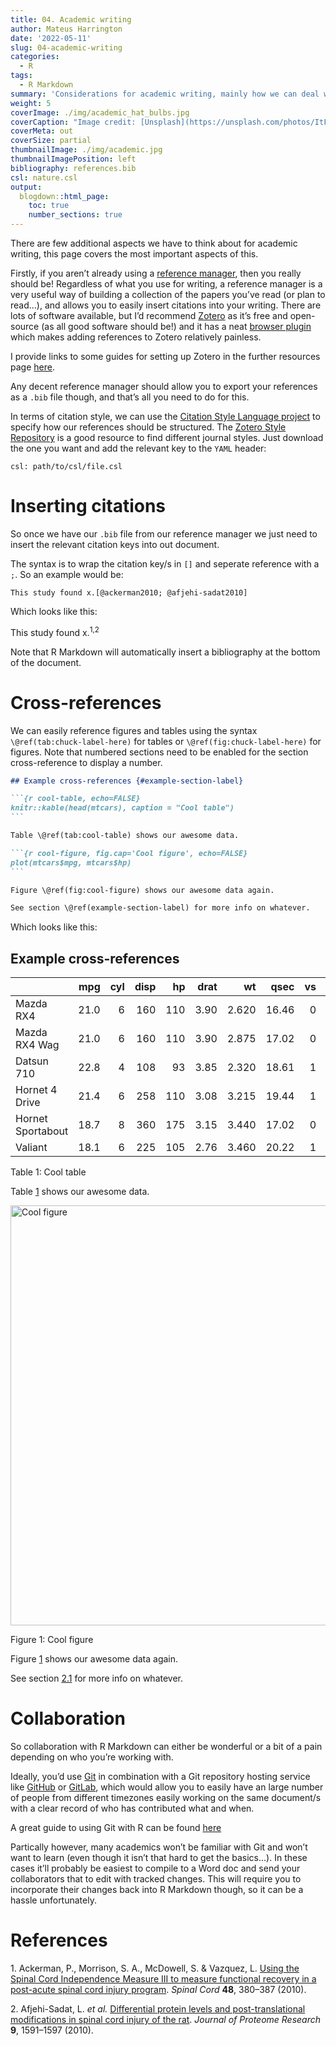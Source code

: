 ```yaml
---
title: 04. Academic writing
author: Mateus Harrington
date: '2022-05-11'
slug: 04-academic-writing
categories:
  - R
tags:
  - R Markdown
summary: 'Considerations for academic writing, mainly how we can deal with references'
weight: 5
coverImage: ./img/academic_hat_bulbs.jpg
coverCaption: "Image credit: [Unsplash](https://unsplash.com/photos/ItFTJoh1A8c)"
coverMeta: out
coverSize: partial
thumbnailImage: ./img/academic.jpg
thumbnailImagePosition: left
bibliography: references.bib
csl: nature.csl
output:
  blogdown::html_page:
    toc: true
    number_sections: true
---
```


There are few additional aspects we have to think about for academic writing, this page covers the most important aspects of this.

Firstly, if you aren’t already using a [reference manager](https://en.wikipedia.org/wiki/Reference_management_software), then you really should be! Regardless of what you use for writing, a reference manager is a very useful way of building a collection of the papers you’ve read (or plan to read…), and allows you to easily insert citations into your writing. There are lots of software available, but I’d recommend [Zotero](https://www.zotero.org/) as it’s free and open-source (as all good software should be!) and it has a neat [browser plugin](https://www.zotero.org/download/) which makes adding references to Zotero relatively painless.

I provide links to some guides for setting up Zotero in the further resources page [here](../../../../2022/05/17/05-further-resources/).

Any decent reference manager should allow you to export your references as a `.bib` file though, and that’s all you need to do for this.

In terms of citation style, we can use the [Citation Style Language project](https://citationstyles.org/) to specify how our references should be structured. The [Zotero Style Repository](https://www.zotero.org/styles) is a good resource to find different journal styles. Just download the one you want and add the relevant key to the `YAML` header:

    csl: path/to/csl/file.csl

# Inserting citations

So once we have our `.bib` file from our reference manager we just need to insert the relevant citation keys into out document.

The syntax is to wrap the citation key/s in `[]` and seperate reference with a `;`. So an example would be:

`This study found x.[@ackerman2010; @afjehi-sadat2010]`

Which looks like this:

This study found x.<sup>1,2</sup>

Note that R Markdown will automatically insert a bibliography at the bottom of the document.

# Cross-references

We can easily reference figures and tables using the syntax `\@ref(tab:chuck-label-here)` for tables or `\@ref(fig:chuck-label-here)` for figures.
Note that numbered sections need to be enabled for the section cross-reference to display a number.

```` markdown
## Example cross-references {#example-section-label}

```{r cool-table, echo=FALSE}
knitr::kable(head(mtcars), caption = "Cool table")
```

Table \@ref(tab:cool-table) shows our awesome data.

```{r cool-figure, fig.cap='Cool figure', echo=FALSE}
plot(mtcars$mpg, mtcars$hp)
```

Figure \@ref(fig:cool-figure) shows our awesome data again.

See section \@ref(example-section-label) for more info on whatever.
````

Which looks like this:

## Example cross-references

|                   |  mpg | cyl | disp |  hp | drat |    wt |  qsec |  vs |  am | gear | carb |
|:------------------|-----:|----:|-----:|----:|-----:|------:|------:|----:|----:|-----:|-----:|
| Mazda RX4         | 21.0 |   6 |  160 | 110 | 3.90 | 2.620 | 16.46 |   0 |   1 |    4 |    4 |
| Mazda RX4 Wag     | 21.0 |   6 |  160 | 110 | 3.90 | 2.875 | 17.02 |   0 |   1 |    4 |    4 |
| Datsun 710        | 22.8 |   4 |  108 |  93 | 3.85 | 2.320 | 18.61 |   1 |   1 |    4 |    1 |
| Hornet 4 Drive    | 21.4 |   6 |  258 | 110 | 3.08 | 3.215 | 19.44 |   1 |   0 |    3 |    1 |
| Hornet Sportabout | 18.7 |   8 |  360 | 175 | 3.15 | 3.440 | 17.02 |   0 |   0 |    3 |    2 |
| Valiant           | 18.1 |   6 |  225 | 105 | 2.76 | 3.460 | 20.22 |   1 |   0 |    3 |    1 |

Table 1: Cool table

Table <a href="#tab:cool-table">1</a> shows our awesome data.

<div class="figure">

<img src="/posts/2022-05-11-04-academic-writing/index.en-gb_files/figure-html/cool-figure-1.png" alt="Cool figure" width="672" />
<p class="caption">
Figure 1: Cool figure
</p>

</div>

Figure <a href="#fig:cool-figure">1</a> shows our awesome data again.

See section <a href="#example-section-label">2.1</a> for more info on whatever.

# Collaboration

So collaboration with R Markdown can either be wonderful or a bit of a pain depending on who you’re working with.

Ideally, you’d use [Git](https://git-scm.com/) in combination with a Git repository hosting service like [GitHub](https://github.com/) or [GitLab](https://about.gitlab.com/), which would allow you to easily have an large number of people from different timezones easily working on the same document/s with a clear record of who has contributed what and when.

A great guide to using Git with R can be found [here](https://happygitwithr.com/)

Partically however, many academics won’t be familiar with Git and won’t want to learn (even though it isn’t that hard to get the basics…).
In these cases it’ll probably be easiest to compile to a Word doc and send your collaborators that to edit with tracked changes.
This will require you to incorporate their changes back into R Markdown though, so it can be a hassle unfortunately.

# References

<div id="refs" class="references csl-bib-body" line-spacing="2">

<div id="ref-ackerman2010" class="csl-entry">

<span class="csl-left-margin">1. </span><span class="csl-right-inline">Ackerman, P., Morrison, S. A., McDowell, S. & Vazquez, L. [Using the Spinal Cord Independence Measure III to measure functional recovery in a post-acute spinal cord injury program](https://doi.org/10.1038/sc.2009.140). *Spinal Cord* **48**, 380–387 (2010).</span>

</div>

<div id="ref-afjehi-sadat2010" class="csl-entry">

<span class="csl-left-margin">2. </span><span class="csl-right-inline">Afjehi-Sadat, L. *et al.* [Differential protein levels and post-translational modifications in spinal cord injury of the rat](https://doi.org/10.1021/pr901049a). *Journal of Proteome Research* **9**, 1591–1597 (2010).</span>

</div>

</div>
